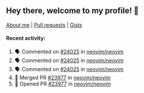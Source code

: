 ## Hey there, welcome to my profile! 👋

[About me](https://seandewar.github.io/)
 | [Pull requests](https://github.com/search?p=1&q=author%3Aseandewar+is%3Apr)
 | [Gists](https://gist.github.com/seandewar)

#### Recent activity:

<!--START_SECTION:activity-->
1. 🗣 Commented on [#24025](https://github.com/neovim/neovim/issues/24025) in [neovim/neovim](https://github.com/neovim/neovim)
2. 🗣 Commented on [#24025](https://github.com/neovim/neovim/issues/24025) in [neovim/neovim](https://github.com/neovim/neovim)
3. 🗣 Commented on [#24025](https://github.com/neovim/neovim/issues/24025) in [neovim/neovim](https://github.com/neovim/neovim)
4. 🎉 Merged PR [#23977](https://github.com/neovim/neovim/pull/23977) in [neovim/neovim](https://github.com/neovim/neovim)
5. 💪 Opened PR [#23977](https://github.com/neovim/neovim/pull/23977) in [neovim/neovim](https://github.com/neovim/neovim)
<!--END_SECTION:activity-->
